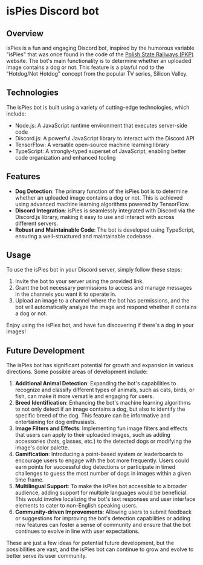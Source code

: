 # isPies Discord bot

## Overview

isPies is a fun and engaging Discord bot, inspired by the humorous variable "isPies" that was once found in the code of the [Polish State Railways (PKP)](https://twitter.com/lkurzyniec/status/971347604033425409) website. The bot's main functionality is to determine whether an uploaded image contains a dog or not. This feature is a playful nod to the "Hotdog/Not Hotdog" concept from the popular TV series, Silicon Valley.

## Technologies

The isPies bot is built using a variety of cutting-edge technologies, which include:

- Node.js: A JavaScript runtime environment that executes server-side code
- Discord.js: A powerful JavaScript library to interact with the Discord API
- TensorFlow: A versatile open-source machine learning library
- TypeScript: A strongly-typed superset of JavaScript, enabling better code organization and enhanced tooling

## Features

- **Dog Detection**: The primary function of the isPies bot is to determine whether an uploaded image contains a dog or not. This is achieved using advanced machine learning algorithms powered by TensorFlow.
- **Discord Integration**: isPies is seamlessly integrated with Discord via the Discord.js library, making it easy to use and interact with across different servers.
- **Robust and Maintainable Code**: The bot is developed using TypeScript, ensuring a well-structured and maintainable codebase.

## Usage

To use the isPies bot in your Discord server, simply follow these steps:

1. Invite the bot to your server using the provided link.
1. Grant the bot necessary permissions to access and manage messages in the channels you want it to operate in.
1. Upload an image to a channel where the bot has permissions, and the bot will automatically analyze the image and respond whether it contains a dog or not.

Enjoy using the isPies bot, and have fun discovering if there's a dog in your images!

## Future Development

The isPies bot has significant potential for growth and expansion in various directions. Some possible areas of development include:

1. **Additional Animal Detection**: Expanding the bot's capabilities to recognize and classify different types of animals, such as cats, birds, or fish, can make it more versatile and engaging for users.
1. **Breed Identification**: Enhancing the bot's machine learning algorithms to not only detect if an image contains a dog, but also to identify the specific breed of the dog. This feature can be informative and entertaining for dog enthusiasts.
1. **Image Filters and Effects**: Implementing fun image filters and effects that users can apply to their uploaded images, such as adding accessories (hats, glasses, etc.) to the detected dogs or modifying the image's color palette.
1. **Gamification**: Introducing a point-based system or leaderboards to encourage users to engage with the bot more frequently. Users could earn points for successful dog detections or participate in timed challenges to guess the most number of dogs in images within a given time frame.
1. **Multilingual Support**: To make the isPies bot accessible to a broader audience, adding support for multiple languages would be beneficial. This would involve localizing the bot's text responses and user interface elements to cater to non-English speaking users.
1. **Community-driven Improvements**: Allowing users to submit feedback or suggestions for improving the bot's detection capabilities or adding new features can foster a sense of community and ensure that the bot continues to evolve in line with user expectations.

These are just a few ideas for potential future development, but the possibilities are vast, and the isPies bot can continue to grow and evolve to better serve its user community.
